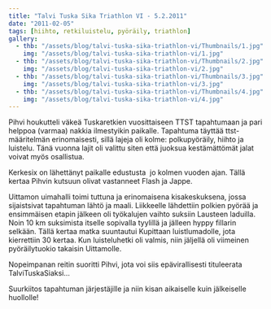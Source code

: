 ```yaml
---
title: "Talvi Tuska Sika Triathlon VI - 5.2.2011"
date: "2011-02-05"
tags: [hiihto, retkiluistelu, pyöräily, triathlon]
gallery:
  - thb: "/assets/blog/talvi-tuska-sika-triathlon-vi/Thumbnails/1.jpg"
    img: "/assets/blog/talvi-tuska-sika-triathlon-vi/1.jpg"
  - thb: "/assets/blog/talvi-tuska-sika-triathlon-vi/Thumbnails/2.jpg"
    img: "/assets/blog/talvi-tuska-sika-triathlon-vi/2.jpg"
  - thb: "/assets/blog/talvi-tuska-sika-triathlon-vi/Thumbnails/3.jpg"
    img: "/assets/blog/talvi-tuska-sika-triathlon-vi/3.jpg"
  - thb: "/assets/blog/talvi-tuska-sika-triathlon-vi/Thumbnails/4.jpg"
    img: "/assets/blog/talvi-tuska-sika-triathlon-vi/4.jpg"
---
```


Pihvi houkutteli väkeä Tuskaretkien vuosittaiseen TTST tapahtumaan ja
pari helppoa (varmaa) nakkia ilmestyikin paikalle. Tapahtuma täyttää
ttst-määritelmän erinomaisesti, sillä lajeja oli kolme: polkupyöräily,
hiihto ja luistelu. Tänä vuonna lajit oli valittu siten että juoksua
kestämättömät jalat voivat myös osallistua.

Kerkesix on lähettänyt paikalle edustusta  jo kolmen vuoden ajan. Tällä
kertaa Pihvin kutsuun olivat vastanneet Flash ja Jappe.

Uittamon uimahalli toimi tuttuna ja erinomaisena kisakeskuksena, jossa
sijaistsivat tapahtuman lähtö ja maali. Liikkeelle lähdettiin polkien
pyörää ja ensimmäisen etapin jälkeen oli työkalujen vaihto suksiin
Lausteen laduilla. Noin 10 km suksimista itselle sopivalla tyylillä ja
jälleen hyppy fillarin selkään. Tällä kertaa matka suuntautui Kupittaan
luistlumadolle, jota kierrettiin 30 kertaa. Kun luisteluhetki oli
valmis, niin jäljellä oli viimeinen pyöräilytuokio takaisin Uittamolle.

Nopeimpanan reitin suoritti Pihvi, jota voi siis epävirallisesti
tituleerata TalviTuskaSiaksi...

Suurkiitos tapahtuman järjestäjille ja niin kisan aikaiselle kuin
jälkeiselle huollolle!
